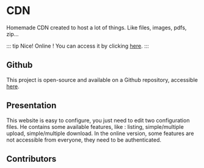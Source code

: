 <script setup>
import { VPTeamMembers } from 'vitepress/theme'

const additionalsMembers = []

const members = [
	...additionalsMembers,
  {
		avatar: "https://github.com/AlxisHenry.png",
		name: "Alexis Henry",
		title: "Contributor",
		links: [
			{ icon: "github", link: "https://github.com/Alxishenry" },
			{
				icon: "linkedin",
				link: "https://www.linkedin.com/in/alexishenry03",
			},
  	],
  },
];

</script>

# CDN <Badge type="tip" text="v1.0.9" />

Homemade CDN created to host a lot of things. Like files, images, pdfs, zip...

::: tip Nice!
Online ! You can access it by clicking [here](https://cdn.alexishenry.eu).
:::

## Github

This project is open-source and available on a Github repository, accessible [here](https://github.com/AlxisHenry/cdn.alexishenry.eu).

## Presentation

This website is easy to configure, you just need to edit two configuration files. He contains some available features, like : listing, simple/multiple upload, simple/multiple download.
In the online version, some features are not accessible from everyone, they need to be authenticated.

## Contributors

<VPTeamMembers size="medium" :members="members" />
